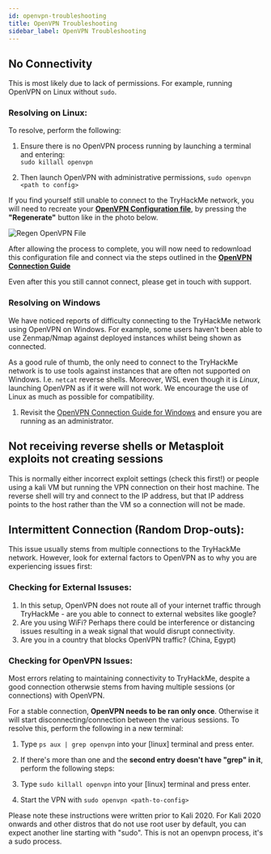 ```yaml
---
id: openvpn-troubleshooting
title: OpenVPN Troubleshooting
sidebar_label: OpenVPN Troubleshooting
---
```


## No Connectivity
This is most likely due to lack of permissions. For example, running OpenVPN on Linux without `sudo`.

### Resolving on Linux:
To resolve, perform the following:

  1. Ensure there is no OpenVPN process running by launching a terminal and entering: <br/>
        `sudo killall openvpn`

  2. Then launch OpenVPN with administrative permissions,     `sudo openvpn <path to config>`

If you find yourself still unable to connect to the TryHackMe network, you will need to recreate your **[OpenVPN Configuration file](https://tryhacke.com/access)**, by pressing the **"Regenerate"** button like in the photo below.

![Regen OpenVPN File](https://i.imgur.com/jCnkADu.png)

After allowing the process to complete, you will now need to redownload this configuration file and connect via the steps outlined in the **[OpenVPN Connection Guide](http://localhost:3000/docs/openvpn/connecting/openvpn-connecting)**

Even after this you still cannot connect, please get in touch with support.


### Resolving on Windows
We have noticed reports of difficulty connecting to the TryHackMe network using OpenVPN on Windows. For example, some users haven't been able to use Zenmap/Nmap against deployed instances whilst being shown as connected.

As a good rule of thumb, the only need to connect to the TryHackMe network is to use tools against instances that are often not supported on Windows. I.e. `netcat` reverse shells. Moreover, WSL even though it is *Linux*, launching OpenVPN as if it were will not work. We encourage the use of Linux as much as possible for compatibility.

  1. Revisit the [OpenVPN Connection Guide for Windows](http://localhost:3000/docs/openvpn/connecting/openvpn-connecting#connecting-via-windows) and ensure you are running as an administrator.

## Not receiving reverse shells or Metasploit exploits not creating sessions
This is normally either incorrect exploit settings (check this first!) or people using a kali VM but running the VPN connection on their host machine.
The reverse shell will try and connect to the IP address, but that IP address points to the host rather than the VM so a connection will not be made.

## Intermittent Connection (Random Drop-outs):
This issue usually stems from multiple connections to the TryHackMe network. However, look for external factors to OpenVPN as to why you are experiencing issues first:

### Checking for External Issuses:
  1. In this setup, OpenVPN does not route all of your internet traffic through TryHackMe - are you able to connect to external websites like google?
  2. Are you using WiFi? Perhaps there could be interference or distancing issues resulting in a weak signal that would disrupt connectivity.
  3. Are you in a country that blocks OpenVPN traffic? (China, Egypt)

### Checking for OpenVPN Issues:
Most errors relating to maintaining connectivity to TryHackMe, despite a good connection otherwsie stems from having multiple sessions (or connections) with OpenVPN.

For a stable connection, **OpenVPN needs to be ran only once**. Otherwise it will start disconnecting/connection between the various sessions. To resolve this, perform the following in a new terminal:

1. Type `ps aux | grep openvpn` into your [linux] terminal and press enter.

2. If there's more than one and the **second entry doesn't have "grep" in it**, perform the following steps:

3. Type `sudo killall openvpn` into your [linux] terminal and press enter.

4. Start the VPN with `sudo openvpn <path-to-config>`

Please note these instructions were written prior to Kali 2020. For Kali 2020 onwards and other distros that do not use root user by default, you can expect another line starting with "sudo". This is not an openvpn process, it's a sudo process.

